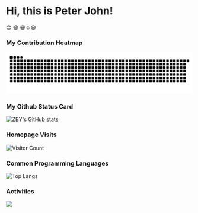 # Hi, this is Peter John!
:blush: :smile: :laughing::relaxed::smiley: 

### My Contribution Heatmap
![](https://github.com/cloud-zhoubingye/cloud-zhoubingye/blob/output/github-contribution-grid-snake.svg)
### My Github Status Card
[![ZBY's GitHub stats](https://github-readme-stats.vercel.app/api?username=cloud-zhoubingye&show_icons=true&theme=merko)]()
### Homepage Visits
![Visitor Count](https://profile-counter.glitch.me/cloud-zhoubingye/count.svg)
### Common Programming Languages
![Top Langs](https://github-readme-stats.vercel.app/api/top-langs/?username=cloud-zhoubingye&layout=compact&theme=tokyonight)
### Activities
![](https://github-readme-activity-graph.cyclic.app/graph?username=cloud-zhoubingye&theme=dracula)

